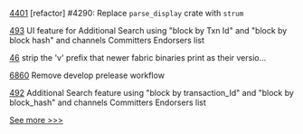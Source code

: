
[4401](https://github.com/hyperledger/iroha/pull/4401) [refactor] #4290: Replace `parse_display` crate with `strum`

[493](https://github.com/hyperledger-labs/blockchain-explorer/pull/493) UI feature for Additional Search using "block by Txn Id" and "block by block hash" and channels Committers Endorsers list

[46](https://github.com/hyperledger-labs/fabric-ansible-collection/pull/46) strip the 'v' prefix that newer fabric binaries print as their versio…

[6860](https://github.com/hyperledger/besu/pull/6860) Remove develop prelease workflow

[492](https://github.com/hyperledger-labs/blockchain-explorer/pull/492) Additional Search feature using "block by transaction_Id" and "block by block_hash" and channels Committers Endorsers list


[See more >>>](https://start-here.hyperledger.org/pull-requests)
